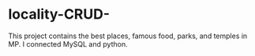 # locality-CRUD-
 This project contains the best places, famous food, parks, and temples in MP. I connected MySQL and python.
